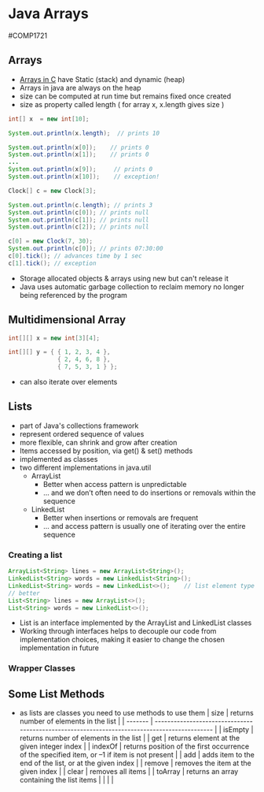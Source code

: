 # Java Arrays
#COMP1721
## Arrays
- [Arrays in C](../Procedural%20Programming/Arrays%20in%20C.md) have Static (stack) and dynamic (heap)
- Arrays in java are always on the heap
- size can be computed at run time but remains fixed once created
- size as property called length ( for array x, x.length gives size )
```java
int[] x  = new int[10];

System.out.println(x.length);  // prints 10

System.out.println(x[0]);    // prints 0
System.out.println(x[1]);    // prints 0
...
System.out.println(x[9]);     // prints 0
System.out.println(x[10]);    // exception!
```

```java
Clock[] c = new Clock[3];  

System.out.println(c.length); // prints 3  
System.out.println(c[0]); // prints null  
System.out.println(c[1]); // prints null  
System.out.println(c[2]); // prints null  

c[0] = new Clock(7, 30);  
System.out.println(c[0]); // prints 07:30:00  
c[0].tick(); // advances time by 1 sec  
c[1].tick(); // exception
```

- Storage allocated objects & arrays using new but can't release it
- Java uses automatic garbage collection to reclaim memory no longer being referenced by the program

## Multidimensional Array
```java
int[][] x = new int[3][4];  

int[][] y = { { 1, 2, 3, 4 },  
			  { 2, 4, 6, 8 },  
			  { 7, 5, 3, 1 } };
```
- can also iterate over elements

## Lists
- part of Java's collections framework
- represent ordered sequence of values
- more flexible, can shrink and grow after creation
- Items accessed by position, via get() & set() methods
- implemented as classes
- two different implementations in java.util
	- ArrayList
		- Better when access pattern is unpredictable
		- … and we donʼt often need to do insertions or removals within the sequence
	- LinkedList
		- Better when insertions or removals are frequent
		- … and access pattern is usually one of iterating over the entire sequence

### Creating a list
```java
ArrayList<String> lines = new ArrayList<String>();  
LinkedList<String> words = new LinkedList<String>();  
LinkedList<String> words = new LinkedList<>();    // list element type can be ommited on RHS
// better
List<String> lines = new ArrayList<>();  
List<String> words = new LinkedList<>();
```
- List is an interface implemented by the ArrayList and  LinkedList classes
- Working through interfaces helps to decouple our code from implementation choices, making it easier to change  the chosen implementation in future

### Wrapper Classes

## Some List Methods
- as lists are classes you need to use methods to use them
| size    | returns number of elements in the list                                                       |
| ------- | -------------------------------------------------------------------------------------------- |
| isEmpty | returns number of elements in the list                                                       |
| get     | returns element at the given integer index                                                   |
| indexOf | returns position of the first occurrence of the specified item, or –1 if item is not present |
| add     | adds item to the end of the list, or at the given index                                      |
| remove  | removes the item at the given index                                                          |
| clear   | removes all items                                                                            |
| toArray | returns an array containing the list items                                                   |                                                                                             |     |     |



